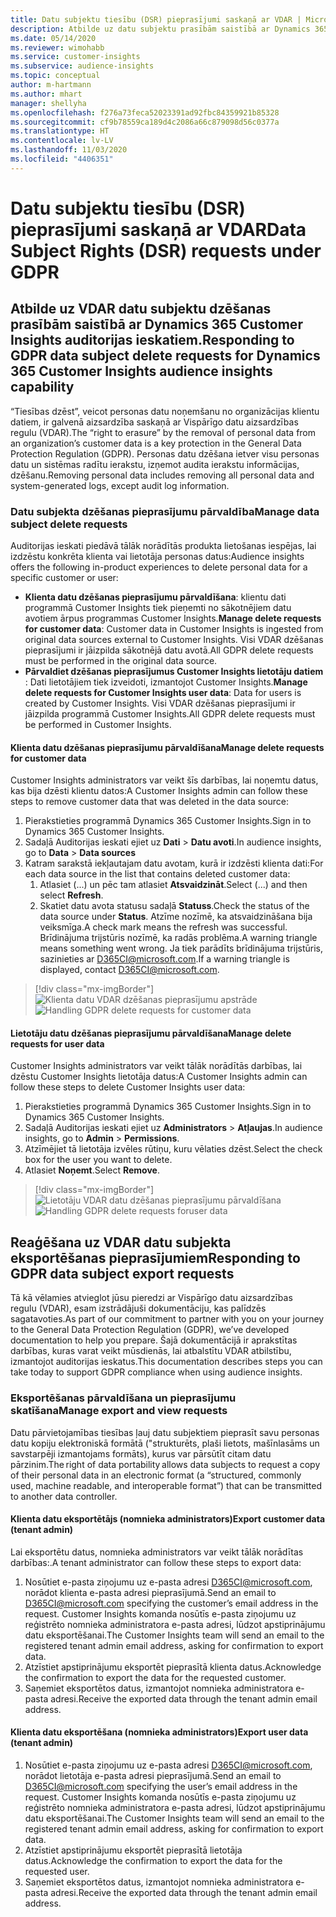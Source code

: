```yaml
---
title: Datu subjektu tiesību (DSR) pieprasījumi saskaņā ar VDAR | Microsoft Docs
description: Atbilde uz datu subjektu prasībām saistībā ar Dynamics 365 Customer Insights auditorijas ieskatiem.
ms.date: 05/14/2020
ms.reviewer: wimohabb
ms.service: customer-insights
ms.subservice: audience-insights
ms.topic: conceptual
author: m-hartmann
ms.author: mhart
manager: shellyha
ms.openlocfilehash: f276a73feca52023391ad92fbc84359921b85328
ms.sourcegitcommit: cf9b78559ca189d4c2086a66c879098d56c0377a
ms.translationtype: HT
ms.contentlocale: lv-LV
ms.lasthandoff: 11/03/2020
ms.locfileid: "4406351"
---
```

# <a name="data-subject-rights-dsr-requests-under-gdpr"></a><span data-ttu-id="001ef-103">Datu subjektu tiesību (DSR) pieprasījumi saskaņā ar VDAR</span><span class="sxs-lookup"><span data-stu-id="001ef-103">Data Subject Rights (DSR) requests under GDPR</span></span>

## <a name="responding-to-gdpr-data-subject-delete-requests-for-dynamics-365-customer-insights-audience-insights-capability"></a><span data-ttu-id="001ef-104">Atbilde uz VDAR datu subjektu dzēšanas prasībām saistībā ar Dynamics 365 Customer Insights auditorijas ieskatiem.</span><span class="sxs-lookup"><span data-stu-id="001ef-104">Responding to GDPR data subject delete requests for Dynamics 365 Customer Insights audience insights capability</span></span>

<span data-ttu-id="001ef-105">“Tiesības dzēst”, veicot personas datu noņemšanu no organizācijas klientu datiem, ir galvenā aizsardzība saskaņā ar Vispārīgo datu aizsardzības regulu (VDAR).</span><span class="sxs-lookup"><span data-stu-id="001ef-105">The “right to erasure” by the removal of personal data from an organization’s customer data is a key protection in the General Data Protection Regulation (GDPR).</span></span> <span data-ttu-id="001ef-106">Personas datu dzēšana ietver visu personas datu un sistēmas radītu ierakstu, izņemot audita ierakstu informācijas, dzēšanu.</span><span class="sxs-lookup"><span data-stu-id="001ef-106">Removing personal data includes removing all personal data and system-generated logs, except audit log information.</span></span>

### <a name="manage-data-subject-delete-requests"></a><span data-ttu-id="001ef-107">Datu subjekta dzēšanas pieprasījumu pārvaldība</span><span class="sxs-lookup"><span data-stu-id="001ef-107">Manage data subject delete requests</span></span>

<span data-ttu-id="001ef-108">Auditorijas ieskati piedāvā tālāk norādītās produkta lietošanas iespējas, lai izdzēstu konkrēta klienta vai lietotāja personas datus:</span><span class="sxs-lookup"><span data-stu-id="001ef-108">Audience insights offers the following in-product experiences to delete personal data for a specific customer or user:</span></span>

- <span data-ttu-id="001ef-109">**Klienta datu dzēšanas pieprasījumu pārvaldīšana**: klientu dati programmā Customer Insights tiek pieņemti no sākotnējiem datu avotiem ārpus programmas Customer Insights.</span><span class="sxs-lookup"><span data-stu-id="001ef-109">**Manage delete requests for customer data**: Customer data in Customer Insights is ingested from original data sources external to Customer Insights.</span></span> <span data-ttu-id="001ef-110">Visi VDAR dzēšanas pieprasījumi ir jāizpilda sākotnējā datu avotā.</span><span class="sxs-lookup"><span data-stu-id="001ef-110">All GDPR delete requests must be performed in the original data source.</span></span>
- <span data-ttu-id="001ef-111">**Pārvaldiet dzēšanas pieprasījumus Customer Insights lietotāju datiem** : Dati lietotājiem tiek izveidoti, izmantojot Customer Insights.</span><span class="sxs-lookup"><span data-stu-id="001ef-111">**Manage delete requests for Customer Insights user data**: Data for users is created by Customer Insights.</span></span> <span data-ttu-id="001ef-112">Visi VDAR dzēšanas pieprasījumi ir jāizpilda programmā Customer Insights.</span><span class="sxs-lookup"><span data-stu-id="001ef-112">All GDPR delete requests must be performed in Customer Insights.</span></span>

#### <a name="manage-delete-requests-for-customer-data"></a><span data-ttu-id="001ef-113">Klienta datu dzēšanas pieprasījumu pārvaldīšana</span><span class="sxs-lookup"><span data-stu-id="001ef-113">Manage delete requests for customer data</span></span>

<span data-ttu-id="001ef-114">Customer Insights administrators var veikt šīs darbības, lai noņemtu datus, kas bija dzēsti klientu datos:</span><span class="sxs-lookup"><span data-stu-id="001ef-114">A Customer Insights admin can follow these steps to remove customer data that was deleted in the data source:</span></span>

1. <span data-ttu-id="001ef-115">Pierakstieties programmā Dynamics 365 Customer Insights.</span><span class="sxs-lookup"><span data-stu-id="001ef-115">Sign in to Dynamics 365 Customer Insights.</span></span>
2. <span data-ttu-id="001ef-116">Sadaļā Auditorijas ieskati ejiet uz **Dati** > **Datu avoti**.</span><span class="sxs-lookup"><span data-stu-id="001ef-116">In audience insights, go to **Data** > **Data sources**</span></span>
3. <span data-ttu-id="001ef-117">Katram sarakstā iekļautajam datu avotam, kurā ir izdzēsti klienta dati:</span><span class="sxs-lookup"><span data-stu-id="001ef-117">For each data source in the list that contains deleted customer data:</span></span>
   1. <span data-ttu-id="001ef-118">Atlasiet (...) un pēc tam atlasiet **Atsvaidzināt**.</span><span class="sxs-lookup"><span data-stu-id="001ef-118">Select (...) and then select **Refresh**.</span></span>
   2. <span data-ttu-id="001ef-119">Skatiet datu avota statusu sadaļā **Statuss**.</span><span class="sxs-lookup"><span data-stu-id="001ef-119">Check the status of the data source under **Status**.</span></span> <span data-ttu-id="001ef-120">Atzīme nozīmē, ka atsvaidzināšana bija veiksmīga.</span><span class="sxs-lookup"><span data-stu-id="001ef-120">A check mark means the refresh was successful.</span></span> <span data-ttu-id="001ef-121">Brīdinājuma trijstūris nozīmē, ka radās problēma.</span><span class="sxs-lookup"><span data-stu-id="001ef-121">A warning triangle means something went wrong.</span></span> <span data-ttu-id="001ef-122">Ja tiek parādīts brīdinājuma trijstūris, sazinieties ar D365CI@microsoft.com.</span><span class="sxs-lookup"><span data-stu-id="001ef-122">If a warning triangle is displayed, contact D365CI@microsoft.com.</span></span>

> [!div class="mx-imgBorder"]
> <span data-ttu-id="001ef-123">![Klienta datu VDAR dzēšanas pieprasījumu apstrāde](media/gdpr-data-sources.png "Klienta datu VDAR dzēšanas pieprasījumu apstrāde")</span><span class="sxs-lookup"><span data-stu-id="001ef-123">![Handling GDPR delete requests for customer data](media/gdpr-data-sources.png "Handling GDPR delete requests for customer data")</span></span>

#### <a name="manage-delete-requests-for-user-data"></a><span data-ttu-id="001ef-124">Lietotāju datu dzēšanas pieprasījumu pārvaldīšana</span><span class="sxs-lookup"><span data-stu-id="001ef-124">Manage delete requests for user data</span></span>

<span data-ttu-id="001ef-125">Customer Insights administrators var veikt tālāk norādītās darbības, lai dzēstu Customer Insights lietotāja datus:</span><span class="sxs-lookup"><span data-stu-id="001ef-125">A Customer Insights admin can follow these steps to delete Customer Insights user data:</span></span>

1. <span data-ttu-id="001ef-126">Pierakstieties programmā Dynamics 365 Customer Insights.</span><span class="sxs-lookup"><span data-stu-id="001ef-126">Sign in to Dynamics 365 Customer Insights.</span></span>
2. <span data-ttu-id="001ef-127">Sadaļā Auditorijas ieskati ejiet uz **Administrators** > **Atļaujas**.</span><span class="sxs-lookup"><span data-stu-id="001ef-127">In audience insights, go to **Admin** > **Permissions**.</span></span>
3. <span data-ttu-id="001ef-128">Atzīmējiet tā lietotāja izvēles rūtiņu, kuru vēlaties dzēst.</span><span class="sxs-lookup"><span data-stu-id="001ef-128">Select the check box for the user you want to delete.</span></span>
4. <span data-ttu-id="001ef-129">Atlasiet **Noņemt**.</span><span class="sxs-lookup"><span data-stu-id="001ef-129">Select **Remove**.</span></span>

> [!div class="mx-imgBorder"]
> <span data-ttu-id="001ef-130">![Lietotāju VDAR datu dzēšanas pieprasījumu pārvaldīšana](media/gdpr-permissions.png "Lietotāju VDAR datu dzēšanas pieprasījumu pārvaldīšana")</span><span class="sxs-lookup"><span data-stu-id="001ef-130">![Handling GDPR delete requests foruser data](media/gdpr-permissions.png "Handling GDPR delete requests for user data")</span></span>

## <a name="responding-to-gdpr-data-subject-export-requests"></a><span data-ttu-id="001ef-131">Reaģēšana uz VDAR datu subjekta eksportēšanas pieprasījumiem</span><span class="sxs-lookup"><span data-stu-id="001ef-131">Responding to GDPR data subject export requests</span></span>

<span data-ttu-id="001ef-132">Tā kā vēlamies atvieglot jūsu pieredzi ar Vispārīgo datu aizsardzības regulu (VDAR), esam izstrādājuši dokumentāciju, kas palīdzēs sagatavoties.</span><span class="sxs-lookup"><span data-stu-id="001ef-132">As part of our commitment to partner with you on your journey to the General Data Protection Regulation (GDPR), we’ve developed documentation to help you prepare.</span></span> <span data-ttu-id="001ef-133">Šajā dokumentācijā ir aprakstītas darbības, kuras varat veikt mūsdienās, lai atbalstītu VDAR atbilstību, izmantojot auditorijas ieskatus.</span><span class="sxs-lookup"><span data-stu-id="001ef-133">This documentation describes steps you can take today to support GDPR compliance when using audience insights.</span></span>

### <a name="manage-export-and-view-requests"></a><span data-ttu-id="001ef-134">Eksportēšanas pārvaldīšana un pieprasījumu skatīšana</span><span class="sxs-lookup"><span data-stu-id="001ef-134">Manage export and view requests</span></span>

<span data-ttu-id="001ef-135">Datu pārvietojamības tiesības ļauj datu subjektiem pieprasīt savu personas datu kopiju elektroniskā formātā ("strukturēts, plaši lietots, mašīnlasāms un savstarpēji izmantojams formāts), kurus var pārsūtīt citam datu pārzinim.</span><span class="sxs-lookup"><span data-stu-id="001ef-135">The right of data portability allows data subjects to request a copy of their personal data in an electronic format (a “structured, commonly used, machine readable, and interoperable format”) that can be transmitted to another data controller.</span></span>

#### <a name="export-customer-data-tenant-admin"></a><span data-ttu-id="001ef-136">Klienta datu eksportētājs (nomnieka administrators)</span><span class="sxs-lookup"><span data-stu-id="001ef-136">Export customer data (tenant admin)</span></span>

<span data-ttu-id="001ef-137">Lai eksportētu datus, nomnieka administrators var veikt tālāk norādītas darbības:.</span><span class="sxs-lookup"><span data-stu-id="001ef-137">A tenant administrator can follow these steps to export data:</span></span>

1. <span data-ttu-id="001ef-138">Nosūtiet e-pasta ziņojumu uz e-pasta adresi D365CI@microsoft.com, norādot klienta e-pasta adresi pieprasījumā.</span><span class="sxs-lookup"><span data-stu-id="001ef-138">Send an email to D365CI@microsoft.com specifying the customer’s email address in the request.</span></span> <span data-ttu-id="001ef-139">Customer Insights komanda nosūtīs e-pasta ziņojumu uz reģistrēto nomnieka administratora e-pasta adresi, lūdzot apstiprinājumu datu eksportēšanai.</span><span class="sxs-lookup"><span data-stu-id="001ef-139">The Customer Insights team will send an email to the registered tenant admin email address, asking for confirmation to export data.</span></span>
2. <span data-ttu-id="001ef-140">Atzīstiet apstiprinājumu eksportēt pieprasītā klienta datus.</span><span class="sxs-lookup"><span data-stu-id="001ef-140">Acknowledge the confirmation to export the data for the requested customer.</span></span>
3. <span data-ttu-id="001ef-141">Saņemiet eksportētos datus, izmantojot nomnieka administratora e-pasta adresi.</span><span class="sxs-lookup"><span data-stu-id="001ef-141">Receive the exported data through the tenant admin email address.</span></span>

#### <a name="export-user-data-tenant-admin"></a><span data-ttu-id="001ef-142">Klienta datu eksportēšana (nomnieka administrators)</span><span class="sxs-lookup"><span data-stu-id="001ef-142">Export user data (tenant admin)</span></span>

1. <span data-ttu-id="001ef-143">Nosūtiet e-pasta ziņojumu uz e-pasta adresi D365CI@microsoft.com, norādot lietotāja e-pasta adresi pieprasījumā.</span><span class="sxs-lookup"><span data-stu-id="001ef-143">Send an email to D365CI@microsoft.com specifying the user’s email address in the request.</span></span> <span data-ttu-id="001ef-144">Customer Insights komanda nosūtīs e-pasta ziņojumu uz reģistrēto nomnieka administratora e-pasta adresi, lūdzot apstiprinājumu datu eksportēšanai.</span><span class="sxs-lookup"><span data-stu-id="001ef-144">The Customer Insights team will send an email to the registered tenant admin email address, asking for confirmation to export data.</span></span>
2. <span data-ttu-id="001ef-145">Atzīstiet apstiprinājumu eksportēt pieprasītā lietotāja datus.</span><span class="sxs-lookup"><span data-stu-id="001ef-145">Acknowledge the confirmation to export the data for the requested user.</span></span>
3. <span data-ttu-id="001ef-146">Saņemiet eksportētos datus, izmantojot nomnieka administratora e-pasta adresi.</span><span class="sxs-lookup"><span data-stu-id="001ef-146">Receive the exported data through the tenant admin email address.</span></span>
